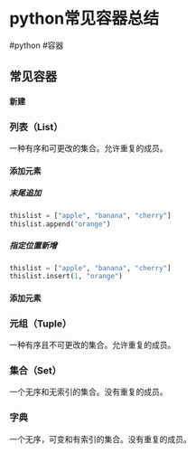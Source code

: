 # python常见容器总结

#python #容器

## 常见容器

#### 新建


### 列表（List）

一种有序和可更改的集合。允许重复的成员。

#### 添加元素

##### 末尾追加

```python
thislist = ["apple", "banana", "cherry"]
thislist.append("orange")
```

##### 指定位置新增

```python
thislist = ["apple", "banana", "cherry"]
thislist.insert(1, "orange")
```

#### 添加元素

### 元组（Tuple）

一种有序且不可更改的集合。允许重复的成员。

### 集合（Set）

一个无序和无索引的集合。没有重复的成员。

### 字典

一个无序，可变和有索引的集合。没有重复的成员。